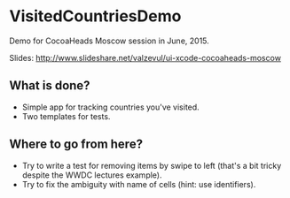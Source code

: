 # VisitedCountriesDemo
Demo for CocoaHeads Moscow session in June, 2015.

Slides: http://www.slideshare.net/valzevul/ui-xcode-cocoaheads-moscow

## What is done?
* Simple app for tracking countries you've visited.
* Two templates for tests.

## Where to go from here?
* Try to write a test for removing items by swipe to left (that's a bit tricky despite the WWDC lectures example).
* Try to fix the ambiguity with name of cells (hint: use identifiers). 
